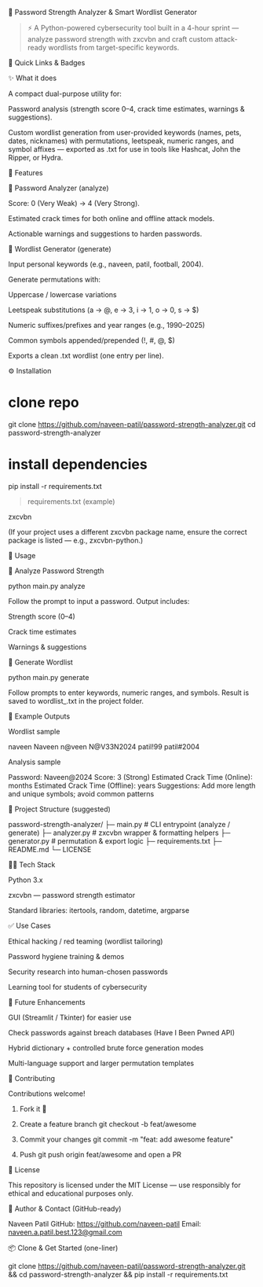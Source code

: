 🔐 Password Strength Analyzer & Smart Wordlist Generator

> ⚡ A Python-powered cybersecurity tool built in a 4-hour sprint — analyze password strength with zxcvbn and craft custom attack-ready wordlists from target-specific keywords.


🚀 Quick Links & Badges


✨ What it does

A compact dual-purpose utility for:

Password analysis (strength score 0–4, crack time estimates, warnings & suggestions).

Custom wordlist generation from user-provided keywords (names, pets, dates, nicknames) with permutations, leetspeak, numeric ranges, and symbol affixes — exported as .txt for use in tools like Hashcat, John the Ripper, or Hydra.





🧠 Features

🔎 Password Analyzer (analyze)

Score: 0 (Very Weak) → 4 (Very Strong).

Estimated crack times for both online and offline attack models.

Actionable warnings and suggestions to harden passwords.


🧰 Wordlist Generator (generate)

Input personal keywords (e.g., naveen, patil, football, 2004).

Generate permutations with:

Uppercase / lowercase variations

Leetspeak substitutions (a → @, e → 3, i → 1, o → 0, s → $)

Numeric suffixes/prefixes and year ranges (e.g., 1990–2025)

Common symbols appended/prepended (!, #, @, $)


Exports a clean .txt wordlist (one entry per line).





⚙ Installation

# clone repo
git clone https://github.com/naveen-patil/password-strength-analyzer.git
cd password-strength-analyzer

# install dependencies
pip install -r requirements.txt

> requirements.txt (example)



zxcvbn

(If your project uses a different zxcvbn package name, ensure the correct package is listed — e.g., zxcvbn-python.)




🚀 Usage

🧩 Analyze Password Strength

python main.py analyze

Follow the prompt to input a password. Output includes:

Strength score (0–4)

Crack time estimates

Warnings & suggestions


🧠 Generate Wordlist

python main.py generate

Follow prompts to enter keywords, numeric ranges, and symbols. Result is saved to wordlist_<timestamp>.txt in the project folder.




📂 Example Outputs

Wordlist sample

naveen
Naveen
n@veen
N@V33N2024
patil!99
patil#2004

Analysis sample

Password: Naveen@2024
Score: 3 (Strong)
Estimated Crack Time (Online): months
Estimated Crack Time (Offline): years
Suggestions: Add more length and unique symbols; avoid common patterns




🧾 Project Structure (suggested)

password-strength-analyzer/
├─ main.py              # CLI entrypoint (analyze / generate)
├─ analyzer.py          # zxcvbn wrapper & formatting helpers
├─ generator.py         # permutation & export logic
├─ requirements.txt
├─ README.md
└─ LICENSE




🧑‍💻 Tech Stack

Python 3.x

zxcvbn — password strength estimator

Standard libraries: itertools, random, datetime, argparse





✅ Use Cases

Ethical hacking / red teaming (wordlist tailoring)

Password hygiene training & demos

Security research into human-chosen passwords

Learning tool for students of cybersecurity





🌟 Future Enhancements

GUI (Streamlit / Tkinter) for easier use

Check passwords against breach databases (Have I Been Pwned API)

Hybrid dictionary + controlled brute force generation modes

Multi-language support and larger permutation templates





🤝 Contributing

Contributions welcome!

1. Fork it 🔱


2. Create a feature branch git checkout -b feat/awesome


3. Commit your changes git commit -m "feat: add awesome feature"


4. Push git push origin feat/awesome and open a PR






📝 License

This repository is licensed under the MIT License — use responsibly for ethical and educational purposes only.




🔗 Author & Contact (GitHub-ready)

Naveen Patil
GitHub: https://github.com/naveen-patil
Email: naveen.a.patil.best.123@gmail.com




📦 Clone & Get Started (one-liner)

git clone https://github.com/naveen-patil/password-strength-analyzer.git && cd password-strength-analyzer && pip install -r requirements.txt



